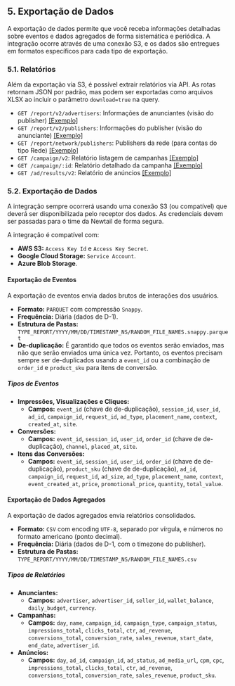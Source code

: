 ## 5. Exportação de Dados

A exportação de dados permite que você receba informações detalhadas sobre eventos e dados agregados de forma sistemática e periódica. A integração ocorre através de uma conexão S3, e os dados são entregues em formatos específicos para cada tipo de exportação.

### 5.1. Relatórios

Além da exportação via S3, é possível extrair relatórios via API. As rotas retornam JSON por padrão, mas podem ser exportadas como arquivos XLSX ao incluir o parâmetro `download=true` na query.

*  `GET /report/v2/advertisers`: Informações de anunciantes (visão do publisher) [[Exemplo]](../../examples/EXPORT_ADVERTISER_DATA.md)
*  `GET /report/v2/publishers`: Informações do publisher (visão do anunciante) [[Exemplo]](../../examples/EXPORT_PUBLISHER_DATA.md)
*  `GET /report/network/publishers`: Publishers da rede (para contas do tipo Rede) [[Exemplo]](../../examples/EXPORT_NETWORK_PUBLISHERS_DATA.md)
*  `GET /campaign/v2`: Relatório listagem de campanhas [[Exemplo]](../../examples/EXPORT_CAMPAIGNS_LIST_DATA.md)
*  `GET /campaign/:id`: Relatório detalhado da campanha [[Exemplo]](../../examples/EXPORT_CAMPAIGN_DATA.md)
*  `GET /ad/results/v2`: Relatório de anúncios [[Exemplo]](../../examples/EXPORT_ADS_DATA.md)

### 5.2. Exportação de Dados

A integração sempre ocorrerá usando uma conexão S3 (ou compatível) que deverá ser disponibilizada pelo receptor dos dados. As credenciais devem ser passadas para o time da Newtail de forma segura.

A integração é compatível com:

- **AWS S3:** `Access Key Id` e `Access Key Secret`.
- **Google Cloud Storage:** `Service Account`.
- **Azure Blob Storage**.

#### Exportação de Eventos

A exportação de eventos envia dados brutos de interações dos usuários.

- **Formato:** `PARQUET` com compressão `Snappy`.
- **Frequência:** Diária (dados de D-1).
- **Estrutura de Pastas:** `TYPE_REPORT/YYYY/MM/DD/TIMESTAMP_NS/RANDOM_FILE_NAMES.snappy.parquet`
- **De-duplicação:** É garantido que todos os eventos serão enviados, mas não que serão enviados uma única vez. Portanto, os eventos precisam sempre ser de-duplicados usando a `event_id` ou a combinação de `order_id` e `product_sku` para itens de conversão.

##### Tipos de Eventos

- **Impressões, Visualizações e Cliques:**
  - **Campos:** `event_id` (chave de de-duplicação), `session_id`, `user_id`, `ad_id`, `campaign_id`, `request_id`, `ad_type`, `placement_name`, `context`, `created_at`, `site`.
- **Conversões:**
  - **Campos:** `event_id`, `session_id`, `user_id`, `order_id` (chave de de-duplicação), `channel`, `placed_at`, `site`.
- **Itens das Conversões:**
  - **Campos:** `event_id`, `session_id`, `user_id`, `order_id` (chave de de-duplicação), `product_sku` (chave de de-duplicação), `ad_id`, `campaign_id`, `request_id`, `ad_size`, `ad_type`, `placement_name`, `context`, `event_created_at`, `price`, `promotional_price`, `quantity`, `total_value`.

#### Exportação de Dados Agregados

A exportação de dados agregados envia relatórios consolidados.

- **Formato:** `CSV` com encoding `UTF-8`, separado por vírgula, e números no formato americano (ponto decimal).
- **Frequência:** Diária (dados de D-1, com o timezone do publisher).
- **Estrutura de Pastas:** `TYPE_REPORT/YYYY/MM/DD/TIMESTAMP_NS/RANDOM_FILE_NAMES.csv`

##### Tipos de Relatórios

- **Anunciantes:**
  - **Campos:** `advertiser`, `advertiser_id`, `seller_id`, `wallet_balance`, `daily_budget`, `currency`.
- **Campanhas:**
  - **Campos:** `day`, `name`, `campaign_id`, `campaign_type`, `campaign_status`, `impressions_total`, `clicks_total`, `ctr`, `ad_revenue`, `conversions_total`, `conversion_rate`, `sales_revenue`, `start_date`, `end_date`, `advertiser_id`.
- **Anúncios:**
  - **Campos:** `day`, `ad_id`, `campaign_id`, `ad_status`, `ad_media_url`, `cpm`, `cpc`, `impressions_total`, `clicks_total`, `ctr`, `ad_revenue`, `conversions_total`, `conversion_rate`, `sales_revenue`, `product_sku`.

